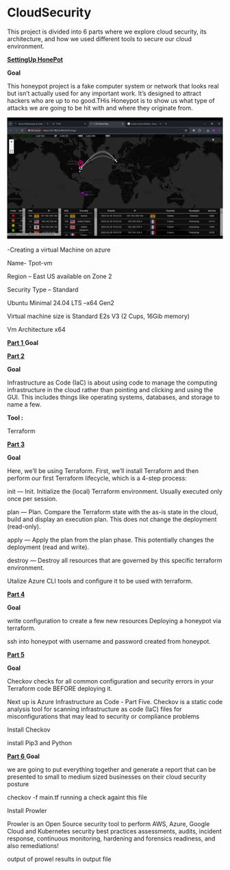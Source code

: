# CloudSecurity
This project is divided into 6 parts where we explore cloud security, its architecture, and how we used different tools to secure our cloud environment.

<ins>**SettingUp HonePot** </ins>

**Goal**

This honeypot project is a fake computer system or network that looks real but isn’t actually used for any important work. It’s designed to attract hackers who are up to no good.THis Honeypot is to show us what type of attacks we are going to be hit with and where they originate from.

![image alt](https://github.com/sbuTech101/CloudSecurity/blob/ed99ea5980029cbec4200487842029e4a181ee9c/Microsoft%20Game%20DVR%20-%20T-Pot%20Attack%20Map%20-%20Google%20Chrome%20-%20VLC%20media%20player%202025_03_05%2022_00_51.png)

-Creating a virtual Machine on azure 

Name- Tpot-vm  

Region – East US available on Zone 2  

Security Type – Standard 

Ubuntu Minimal 24.04 LTS –x64 Gen2 

Virtual machine size is Standard E2s V3 (2 Cups, 16Gib memory) 

Vm Architecture x64 


<ins>**Part 1** </ins>
**Goal** 


<ins>**Part 2** </ins>

**Goal** 

Infrastructure as Code (IaC) is about using code to manage the computing infrastructure in the cloud rather than pointing and clicking and using the GUI. This includes things like operating systems, databases, and storage to name a few.

**Tool :**

Terraform

<ins>**Part 3** </ins>

**Goal** 

Here, we’ll be using Terraform. First, we’ll install Terraform and then perform our first Terraform lifecycle, which is a 4-step process:

init — Init. Initialize the (local) Terraform environment. Usually executed only once per session.

plan — Plan. Compare the Terraform state with the as-is state in the cloud, build and display an execution plan. This does not change the deployment (read-only).


apply — Apply the plan from the plan phase. This potentially changes the deployment (read and write).

destroy — Destroy all resources that are governed by this specific terraform environment.

Utalize Azure CLI tools and configure it to be used with terraform.



<ins>**Part 4** </ins>

**Goal** 

write configuration to create  a few new resources
Deploying a honeypot via terraform.

ssh into honeypot with username and password created from honeypot.


<ins>**Part 5** </ins>

**Goal**

Checkov checks for all common configuration and security errors in your Terraform code BEFORE deploying it.

Next up is Azure Infrastructure as Code - Part Five. Checkov is a static code analysis tool for scanning infrastructure as code (IaC) files for misconfigurations that may lead to security or compliance problems

Install Checkov

install Pip3 and Python


<ins>**Part 6** </ins>
**Goal**

we are going to put everything together and generate a report that can be presented to small to medium sized businesses on their cloud security posture

checkov -f main.tf running a check againt this file

Install Prowler

Prowler is an Open Source security tool to perform AWS, Azure, Google Cloud and Kubernetes security best practices assessments, audits, incident response, continuous monitoring, hardening and forensics readiness, and also remediations! 

output of prowel results in output file





